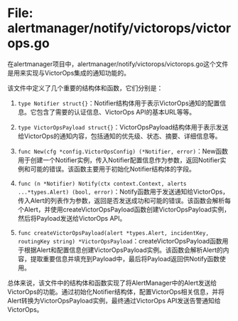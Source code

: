 # File: alertmanager/notify/victorops/victorops.go

在alertmanager项目中，alertmanager/notify/victorops/victorops.go这个文件是用来实现与VictorOps集成的通知功能的。

该文件中定义了几个重要的结构体和函数，它们分别是：

1. `type Notifier struct{}`：Notifier结构体用于表示VictorOps通知的配置信息。它包含了需要的认证信息、VictorOps API的基本URL等等。

2. `type VictorOpsPayload struct{}`：VictorOpsPayload结构体用于表示发送给VictorOps的通知内容，包括通知的优先级、状态、摘要、详细信息等。

3. `func New(cfg *config.VictorOpsConfig) (*Notifier, error)`：New函数用于创建一个Notifier实例，传入Notifier配置信息作为参数，返回Notifier实例和可能的错误。该函数主要用于初始化Notifier结构体的字段。

4. `func (n *Notifier) Notify(ctx context.Context, alerts ...*types.Alert) (bool, error)`：Notify函数用于发送通知给VictorOps，传入Alert的列表作为参数，返回是否发送成功和可能的错误。该函数会解析每个Alert，并使用createVictorOpsPayload函数创建VictorOpsPayload实例，然后将Payload发送给VictorOps API。

5. `func createVictorOpsPayload(alert *types.Alert, incidentKey, routingKey string) *VictorOpsPayload`：createVictorOpsPayload函数用于根据Alert和配置信息创建VictorOpsPayload实例。该函数会解析Alert的内容，提取重要信息并填充到Payload中，最后将Payload返回供Notify函数使用。

总体来说，该文件中的结构体和函数实现了将AlertManager中的Alert发送给VictorOps的功能。通过初始化Notifier结构体，配置VictorOps相关信息，并将Alert转换为VictorOpsPayload实例，最终通过VictorOps API发送告警通知给VictorOps。

